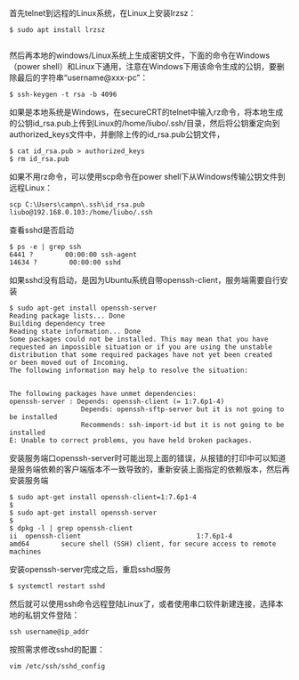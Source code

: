 
首先telnet到远程的Linux系统，在Linux上安装lrzsz：
```
$ sudo apt install lrzsz
    
```

然后再本地的windows/Linux系统上生成密钥文件，下面的命令在Windows（power shell）和Linux下通用，注意在Windows下用该命令生成的公钥，要删除最后的字符串“username@xxx-pc”：
```
$ ssh-keygen -t rsa -b 4096
```

如果是本地系统是Windows，在secureCRT的telnet中输入rz命令，将本地生成的公钥id_rsa.pub上传到Linux的/home/liubo/.ssh/目录，然后将公钥重定向到authorized_keys文件中，并删除上传的id_rsa.pub公钥文件，
```
$ cat id_rsa.pub > authorized_keys
$ rm id_rsa.pub
```

如果不用rz命令，可以使用scp命令在power shell下从Windows传输公钥文件到远程Linux：
```
scp C:\Users\campn\.ssh\id_rsa.pub liubo@192.168.0.103:/home/liubo/.ssh
```

查看sshd是否启动
```
$ ps -e | grep ssh
6441 ?        00:00:00 ssh-agent
14634 ?        00:00:00 sshd
```

如果sshd没有启动，是因为Ubuntu系统自带openssh-client，服务端需要自行安装
```
$ sudo apt-get install openssh-server
Reading package lists... Done
Building dependency tree       
Reading state information... Done
Some packages could not be installed. This may mean that you have
requested an impossible situation or if you are using the unstable
distribution that some required packages have not yet been created
or been moved out of Incoming.
The following information may help to resolve the situation:


The following packages have unmet dependencies:
openssh-server : Depends: openssh-client (= 1:7.6p1-4)
                  Depends: openssh-sftp-server but it is not going to be installed
                  Recommends: ssh-import-id but it is not going to be installed
E: Unable to correct problems, you have held broken packages.
```

安装服务端口openssh-server时可能出现上面的错误，从报错的打印中可以知道是服务端依赖的客户端版本不一致导致的，重新安装上面指定的依赖版本，然后再安装服务端
```
$ sudo apt-get install openssh-client=1:7.6p1-4
$
$ sudo apt-get install openssh-server
$ 
$ dpkg -l | grep openssh-client
ii  openssh-client                             1:7.6p1-4                                    amd64        secure shell (SSH) client, for secure access to remote machines
```

安装openssh-server完成之后，重启sshd服务
```
$ systemctl restart sshd
```

然后就可以使用ssh命令远程登陆Linux了，或者使用串口软件新建连接，选择本地的私钥文件登陆：
```
ssh username@ip_addr
```

按照需求修改sshd的配置：
```
vim /etc/ssh/sshd_config
```

